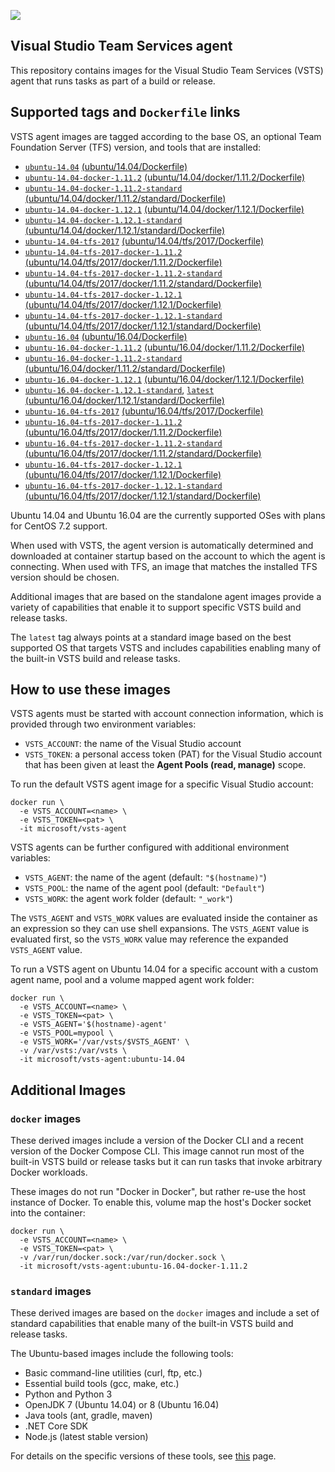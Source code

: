 ![](https://github.com/microsoft/vsts-agent-docker/raw/master/images/vsts.png)

## Visual Studio Team Services agent
This repository contains images for the Visual Studio Team Services (VSTS) agent that runs tasks as part of a build or release.

## Supported tags and `Dockerfile` links
VSTS agent images are tagged according to the base OS, an optional Team Foundation Server (TFS) version, and tools that are installed:

- [`ubuntu-14.04`](https://github.com/microsoft/vsts-agent-docker/blob/21a1290f988e996b3737803ec58b13c79209bdce/ubuntu/14.04/Dockerfile) [(ubuntu/14.04/Dockerfile)](https://github.com/microsoft/vsts-agent-docker/blob/21a1290f988e996b3737803ec58b13c79209bdce/ubuntu/14.04/Dockerfile)
- [`ubuntu-14.04-docker-1.11.2`](https://github.com/microsoft/vsts-agent-docker/blob/21a1290f988e996b3737803ec58b13c79209bdce/ubuntu/14.04/docker/1.11.2/Dockerfile) [(ubuntu/14.04/docker/1.11.2/Dockerfile)](https://github.com/microsoft/vsts-agent-docker/blob/21a1290f988e996b3737803ec58b13c79209bdce/ubuntu/14.04/docker/1.11.2/Dockerfile)
- [`ubuntu-14.04-docker-1.11.2-standard`](https://github.com/microsoft/vsts-agent-docker/blob/21a1290f988e996b3737803ec58b13c79209bdce/ubuntu/14.04/docker/1.11.2/standard/Dockerfile) [(ubuntu/14.04/docker/1.11.2/standard/Dockerfile)](https://github.com/microsoft/vsts-agent-docker/blob/21a1290f988e996b3737803ec58b13c79209bdce/ubuntu/14.04/docker/1.11.2/standard/Dockerfile)
- [`ubuntu-14.04-docker-1.12.1`](https://github.com/microsoft/vsts-agent-docker/blob/21a1290f988e996b3737803ec58b13c79209bdce/ubuntu/14.04/docker/1.12.1/Dockerfile) [(ubuntu/14.04/docker/1.12.1/Dockerfile)](https://github.com/microsoft/vsts-agent-docker/blob/21a1290f988e996b3737803ec58b13c79209bdce/ubuntu/14.04/docker/1.12.1/Dockerfile)
- [`ubuntu-14.04-docker-1.12.1-standard`](https://github.com/microsoft/vsts-agent-docker/blob/21a1290f988e996b3737803ec58b13c79209bdce/ubuntu/14.04/docker/1.12.1/standard/Dockerfile) [(ubuntu/14.04/docker/1.12.1/standard/Dockerfile)](https://github.com/microsoft/vsts-agent-docker/blob/21a1290f988e996b3737803ec58b13c79209bdce/ubuntu/14.04/docker/1.12.1/standard/Dockerfile)
- [`ubuntu-14.04-tfs-2017`](https://github.com/microsoft/vsts-agent-docker/blob/21a1290f988e996b3737803ec58b13c79209bdce/ubuntu/14.04/tfs/2017/Dockerfile) [(ubuntu/14.04/tfs/2017/Dockerfile)](https://github.com/microsoft/vsts-agent-docker/blob/21a1290f988e996b3737803ec58b13c79209bdce/ubuntu/14.04/tfs/2017/Dockerfile)
- [`ubuntu-14.04-tfs-2017-docker-1.11.2`](https://github.com/microsoft/vsts-agent-docker/blob/21a1290f988e996b3737803ec58b13c79209bdce/ubuntu/14.04/tfs/2017/docker/1.11.2/Dockerfile) [(ubuntu/14.04/tfs/2017/docker/1.11.2/Dockerfile)](https://github.com/microsoft/vsts-agent-docker/blob/21a1290f988e996b3737803ec58b13c79209bdce/ubuntu/14.04/tfs/2017/docker/1.11.2/Dockerfile)
- [`ubuntu-14.04-tfs-2017-docker-1.11.2-standard`](https://github.com/microsoft/vsts-agent-docker/blob/21a1290f988e996b3737803ec58b13c79209bdce/ubuntu/14.04/tfs/2017/docker/1.11.2/standard/Dockerfile) [(ubuntu/14.04/tfs/2017/docker/1.11.2/standard/Dockerfile)](https://github.com/microsoft/vsts-agent-docker/blob/21a1290f988e996b3737803ec58b13c79209bdce/ubuntu/14.04/tfs/2017/docker/1.11.2/standard/Dockerfile)
- [`ubuntu-14.04-tfs-2017-docker-1.12.1`](https://github.com/microsoft/vsts-agent-docker/blob/21a1290f988e996b3737803ec58b13c79209bdce/ubuntu/14.04/tfs/2017/docker/1.12.1/Dockerfile) [(ubuntu/14.04/tfs/2017/docker/1.12.1/Dockerfile)](https://github.com/microsoft/vsts-agent-docker/blob/21a1290f988e996b3737803ec58b13c79209bdce/ubuntu/14.04/tfs/2017/docker/1.12.1/Dockerfile)
- [`ubuntu-14.04-tfs-2017-docker-1.12.1-standard`](https://github.com/microsoft/vsts-agent-docker/blob/21a1290f988e996b3737803ec58b13c79209bdce/ubuntu/14.04/tfs/2017/docker/1.12.1/standard/Dockerfile) [(ubuntu/14.04/tfs/2017/docker/1.12.1/standard/Dockerfile)](https://github.com/microsoft/vsts-agent-docker/blob/21a1290f988e996b3737803ec58b13c79209bdce/ubuntu/14.04/tfs/2017/docker/1.12.1/standard/Dockerfile)
- [`ubuntu-16.04`](https://github.com/microsoft/vsts-agent-docker/blob/21a1290f988e996b3737803ec58b13c79209bdce/ubuntu/16.04/Dockerfile) [(ubuntu/16.04/Dockerfile)](https://github.com/microsoft/vsts-agent-docker/blob/21a1290f988e996b3737803ec58b13c79209bdce/ubuntu/16.04/Dockerfile)
- [`ubuntu-16.04-docker-1.11.2`](https://github.com/microsoft/vsts-agent-docker/blob/21a1290f988e996b3737803ec58b13c79209bdce/ubuntu/16.04/docker/1.11.2/Dockerfile) [(ubuntu/16.04/docker/1.11.2/Dockerfile)](https://github.com/microsoft/vsts-agent-docker/blob/21a1290f988e996b3737803ec58b13c79209bdce/ubuntu/16.04/docker/1.11.2/Dockerfile)
- [`ubuntu-16.04-docker-1.11.2-standard`](https://github.com/microsoft/vsts-agent-docker/blob/21a1290f988e996b3737803ec58b13c79209bdce/ubuntu/16.04/docker/1.11.2/standard/Dockerfile) [(ubuntu/16.04/docker/1.11.2/standard/Dockerfile)](https://github.com/microsoft/vsts-agent-docker/blob/21a1290f988e996b3737803ec58b13c79209bdce/ubuntu/16.04/docker/1.11.2/standard/Dockerfile)
- [`ubuntu-16.04-docker-1.12.1`](https://github.com/microsoft/vsts-agent-docker/blob/21a1290f988e996b3737803ec58b13c79209bdce/ubuntu/16.04/docker/1.12.1/Dockerfile) [(ubuntu/16.04/docker/1.12.1/Dockerfile)](https://github.com/microsoft/vsts-agent-docker/blob/21a1290f988e996b3737803ec58b13c79209bdce/ubuntu/16.04/docker/1.12.1/Dockerfile)
- [`ubuntu-16.04-docker-1.12.1-standard`](https://github.com/microsoft/vsts-agent-docker/blob/21a1290f988e996b3737803ec58b13c79209bdce/ubuntu/16.04/docker/1.12.1/standard/Dockerfile), [`latest`](https://github.com/microsoft/vsts-agent-docker/blob/21a1290f988e996b3737803ec58b13c79209bdce/ubuntu/16.04/docker/1.12.1/standard/Dockerfile) [(ubuntu/16.04/docker/1.12.1/standard/Dockerfile)](https://github.com/microsoft/vsts-agent-docker/blob/21a1290f988e996b3737803ec58b13c79209bdce/ubuntu/16.04/docker/1.12.1/standard/Dockerfile)
- [`ubuntu-16.04-tfs-2017`](https://github.com/microsoft/vsts-agent-docker/blob/21a1290f988e996b3737803ec58b13c79209bdce/ubuntu/16.04/tfs/2017/Dockerfile) [(ubuntu/16.04/tfs/2017/Dockerfile)](https://github.com/microsoft/vsts-agent-docker/blob/21a1290f988e996b3737803ec58b13c79209bdce/ubuntu/16.04/tfs/2017/Dockerfile)
- [`ubuntu-16.04-tfs-2017-docker-1.11.2`](https://github.com/microsoft/vsts-agent-docker/blob/21a1290f988e996b3737803ec58b13c79209bdce/ubuntu/16.04/tfs/2017/docker/1.11.2/Dockerfile) [(ubuntu/16.04/tfs/2017/docker/1.11.2/Dockerfile)](https://github.com/microsoft/vsts-agent-docker/blob/21a1290f988e996b3737803ec58b13c79209bdce/ubuntu/16.04/tfs/2017/docker/1.11.2/Dockerfile)
- [`ubuntu-16.04-tfs-2017-docker-1.11.2-standard`](https://github.com/microsoft/vsts-agent-docker/blob/21a1290f988e996b3737803ec58b13c79209bdce/ubuntu/16.04/tfs/2017/docker/1.11.2/standard/Dockerfile) [(ubuntu/16.04/tfs/2017/docker/1.11.2/standard/Dockerfile)](https://github.com/microsoft/vsts-agent-docker/blob/21a1290f988e996b3737803ec58b13c79209bdce/ubuntu/16.04/tfs/2017/docker/1.11.2/standard/Dockerfile)
- [`ubuntu-16.04-tfs-2017-docker-1.12.1`](https://github.com/microsoft/vsts-agent-docker/blob/21a1290f988e996b3737803ec58b13c79209bdce/ubuntu/16.04/tfs/2017/docker/1.12.1/Dockerfile) [(ubuntu/16.04/tfs/2017/docker/1.12.1/Dockerfile)](https://github.com/microsoft/vsts-agent-docker/blob/21a1290f988e996b3737803ec58b13c79209bdce/ubuntu/16.04/tfs/2017/docker/1.12.1/Dockerfile)
- [`ubuntu-16.04-tfs-2017-docker-1.12.1-standard`](https://github.com/microsoft/vsts-agent-docker/blob/21a1290f988e996b3737803ec58b13c79209bdce/ubuntu/16.04/tfs/2017/docker/1.12.1/standard/Dockerfile) [(ubuntu/16.04/tfs/2017/docker/1.12.1/standard/Dockerfile)](https://github.com/microsoft/vsts-agent-docker/blob/21a1290f988e996b3737803ec58b13c79209bdce/ubuntu/16.04/tfs/2017/docker/1.12.1/standard/Dockerfile)

Ubuntu 14.04 and Ubuntu 16.04 are the currently supported OSes with plans for CentOS 7.2 support.

When used with VSTS, the agent version is automatically determined and downloaded at container startup based on the account to which the agent is connecting. When used with TFS, an image that matches the installed TFS version should be chosen.

Additional images that are based on the standalone agent images provide a variety of capabilities that enable it to support specific VSTS build and release tasks.

The `latest` tag always points at a standard image based on the best supported OS that targets VSTS and includes capabilities enabling many of the built-in VSTS build and release tasks.

## How to use these images
VSTS agents must be started with account connection information, which is provided through two environment variables:

- `VSTS_ACCOUNT`: the name of the Visual Studio account
- `VSTS_TOKEN`: a personal access token (PAT) for the Visual Studio account that has been given at least the **Agent Pools (read, manage)** scope.

To run the default VSTS agent image for a specific Visual Studio account:

```
docker run \
  -e VSTS_ACCOUNT=<name> \
  -e VSTS_TOKEN=<pat> \
  -it microsoft/vsts-agent
```

VSTS agents can be further configured with additional environment variables:

- `VSTS_AGENT`: the name of the agent (default: `"$(hostname)"`)
- `VSTS_POOL`: the name of the agent pool (default: `"Default"`)
- `VSTS_WORK`: the agent work folder (default: `"_work"`)

The `VSTS_AGENT` and `VSTS_WORK` values are evaluated inside the container as an expression so they can use shell expansions. The `VSTS_AGENT` value is evaluated first, so the `VSTS_WORK` value may reference the expanded `VSTS_AGENT` value.

To run a VSTS agent on Ubuntu 14.04 for a specific account with a custom agent name, pool and a volume mapped agent work folder:

```
docker run \
  -e VSTS_ACCOUNT=<name> \
  -e VSTS_TOKEN=<pat> \
  -e VSTS_AGENT='$(hostname)-agent'
  -e VSTS_POOL=mypool \
  -e VSTS_WORK='/var/vsts/$VSTS_AGENT' \
  -v /var/vsts:/var/vsts \
  -it microsoft/vsts-agent:ubuntu-14.04
```

## Additional Images

### `docker` images
These derived images include a version of the Docker CLI and a recent version of the Docker Compose CLI. This image cannot run most of the built-in VSTS build or release tasks but it can run tasks that invoke arbitrary Docker workloads.

These images do not run "Docker in Docker", but rather re-use the host instance of Docker. To enable this, volume map the host's Docker socket into the container:

```
docker run \
  -e VSTS_ACCOUNT=<name> \
  -e VSTS_TOKEN=<pat> \
  -v /var/run/docker.sock:/var/run/docker.sock \
  -it microsoft/vsts-agent:ubuntu-16.04-docker-1.11.2
```

### `standard` images
These derived images are based on the `docker` images and include a set of standard capabilities that enable many of the built-in VSTS build and release tasks.

The Ubuntu-based images include the following tools:

- Basic command-line utilities (curl, ftp, etc.)
- Essential build tools (gcc, make, etc.)
- Python and Python 3
- OpenJDK 7 (Ubuntu 14.04) or 8 (Ubuntu 16.04)
- Java tools (ant, gradle, maven)
- .NET Core SDK
- Node.js (latest stable version)

For details on the specific versions of these tools, see [this](https://github.com/Microsoft/vsts-agent-docker/tree/master/ubuntu/derived/standard) page.